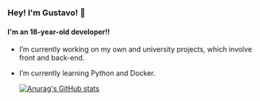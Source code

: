 ### Hey! I'm Gustavo! 👋
  #### I'm an 18-year-old developer!!
  
-  I’m currently working on my own and university projects, which involve front and back-end.
-  I’m currently learning Python and Docker.

      [![Anurag's GitHub stats](https://github-readme-stats.vercel.app/api?username=guugimeness&show_icons=true&theme=transparent)](https://github.com/anuraghazra/github-readme-stats?username=guugimeness)
